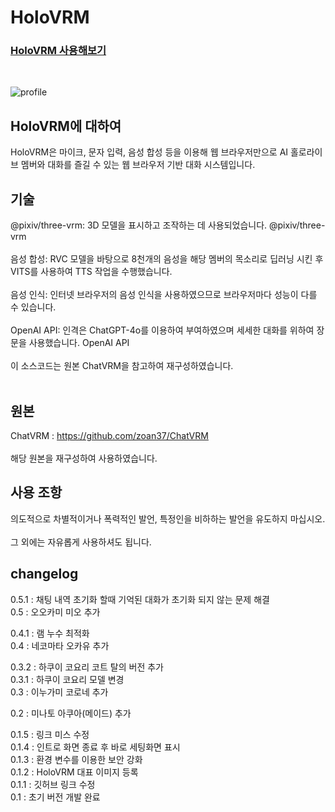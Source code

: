 <h1>HoloVRM</h1>

<h3><a href="https://www.holovrm.com">HoloVRM 사용해보기</a></h3><br>

![profile](https://github.com/MelissaJSM/holoVRM/assets/91932382/a64aabe2-9c5d-4d3c-8416-090b3a580e86)

<h2>HoloVRM에 대하여</h2>
HoloVRM은 마이크, 문자 입력, 음성 합성 등을 이용해 웹 브라우저만으로 AI 홀로라이브 멤버와 대화를 즐길 수 있는 웹 브라우저 기반 대화 시스템입니다.

<h2>기술</h2>
@pixiv/three-vrm: 3D 모델을 표시하고 조작하는 데 사용되었습니다. @pixiv/three-vrm<br><br>
음성 합성: RVC 모델을 바탕으로 8천개의 음성을 해당 멤버의 목소리로 딥러닝 시킨 후 VITS를 사용하여 TTS 작업을 수행했습니다.<br><br>
음성 인식: 인터넷 브라우저의 음성 인식을 사용하였으므로 브라우저마다 성능이 다를 수 있습니다.<br><br>
OpenAI API: 인격은 ChatGPT-4o를 이용하여 부여하였으며 세세한 대화를 위하여 장문을 사용했습니다. OpenAI API<br><br>
이 소스코드는 원본 ChatVRM을 참고하여 재구성하였습니다.<br><br>

<h2>원본</h2>
ChatVRM : <a href="https://github.com/zoan37/ChatVRM">https://github.com/zoan37/ChatVRM</a><br><br>
해당 원본을 재구성하여 사용하였습니다.

<h2>사용 조항</h2>
의도적으로 차별적이거나 폭력적인 발언, 특정인을 비하하는 발언을 유도하지 마십시오.<br><br>
그 외에는 자유롭게 사용하셔도 됩니다.<br>


<h2>changelog</h2>

0.5.1 : 채팅 내역 초기화 할때 기억된 대화가 초기화 되지 않는 문제 해결<br>
0.5 : 오오카미 미오 추가<br>

0.4.1 : 램 누수 최적화<br>
0.4 : 네코마타 오카유 추가<br>

0.3.2 : 하쿠이 코요리 코트 탈의 버전 추가<br>
0.3.1 : 하쿠이 코요리 모델 변경<br>
0.3 : 이누가미 코로네 추가<br>

0.2 : 미나토 아쿠아(메이드) 추가<br>

0.1.5 : 링크 미스 수정<br>
0.1.4 : 인트로 화면 종료 후 바로 세팅화면 표시<br>
0.1.3 : 환경 변수를 이용한 보안 강화<br>
0.1.2 : HoloVRM 대표 이미지 등록<br>
0.1.1 : 깃허브 링크 수정<br>
0.1 : 초기 버전 개발 완료<br>


